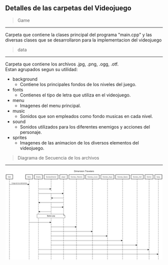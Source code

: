 ## Detalles de las carpetas del Videojuego
>Game
___
Carpeta que contiene la clases principal del programa "main.cpp"
y las diversas clases que se desarrollaron para la implementacion del videojuego

>data
___
Carpeta que contiene los archivos .jpg, .png, .ogg, .otf.</br>
Estan agrupados segun su utilidad:
- background
    - Contiene los principales fondos de los niveles del juego.
- fonts
    - Contienes el tipo de letra que utiliza en el videojuego.
- menu
    - Imagenes del menu principal.
- music
    - Sonidos que son empleados como fondo musicas en cada nivel.
- sound
    - Sonidos utilizados para los diferentes enemigos y acciones del personaje.
- sprites
    - Imagenes de las animacion de los diversos elementos del videojuego.

>Diagrama de Secuencia de los archivos
___
![Diagrama](https://github.com/JoelDiaz0/Proyecto-CCII/blob/master/docs/imagenes/diagrama.png)
